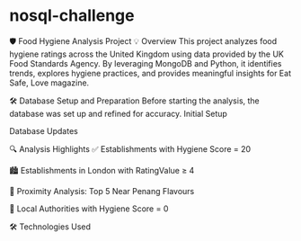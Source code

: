 # nosql-challenge
🛡️ Food Hygiene Analysis Project
💡 Overview
This project analyzes food hygiene ratings across the United Kingdom using data provided by the UK Food Standards Agency. By leveraging MongoDB and Python, it identifies trends, explores hygiene practices, and provides meaningful insights for Eat Safe, Love magazine.

🛠️ Database Setup and Preparation
Before starting the analysis, the database was set up and refined for accuracy.
Initial Setup

Database Updates


🔍 Analysis Highlights
✅ Establishments with Hygiene Score = 20


🏙️ Establishments in London with RatingValue ≥ 4


📍 Proximity Analysis: Top 5 Near Penang Flavours



🧼 Local Authorities with Hygiene Score = 0



🛠️ Technologies Used

